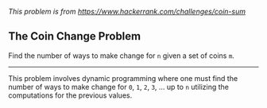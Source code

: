 _This problem is from https://www.hackerrank.com/challenges/coin-sum_

## The Coin Change Problem

Find the number of ways to make change for `n` given a set of coins `m`.

-----

This problem involves dynamic programming where one must find the number
of ways to make change for `0`, `1`, `2`, `3`, ... up to `n` utilizing
the computations for the previous values.
